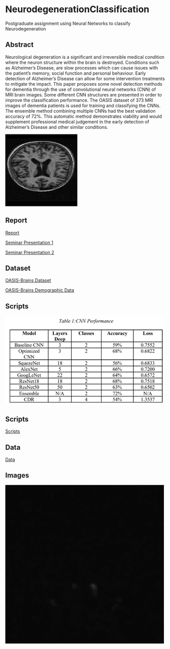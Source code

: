 # NeurodegenerationClassification
Postgraduate assignment using Neural Networks to classify Neurodegeneration 

## Abstract
Neurological degeneration is a significant and irreversible medical condition where the neuron structure within the brain is destroyed. Conditions such as Alzheimer’s Disease, are slow processes which can cause issues with the patient’s memory, social function and personal behaviour. Early detection of Alzheimer’s Disease can allow for some intervention treatments to mitigate the impact. This paper proposes some novel detection methods for dementia through the use of convolutional neural networks (CNN) of MRI brain images. Some different CNN structures are presented in order to improve the classification performance. The OASIS dataset of 373 MRI images of dementia patients is used for training and classifying the CNNs. The ensemble method combining multiple CNNs had the best validation accuracy of 72%. This automatic method demonstrates viability and would supplement professional medical judgement in the early detection of Alzheimer’s Disease and other similar conditions. 

![Brain CrossSection](/Assets/Brain.bmp)

## Report
[Report](/Assets/Report.pdf)

[Seminar Presentation 1](/Assets/Seminar1.pdf)

[Seminar Presentation 2](/Assets/Seminar2.pdf)

## Dataset
[OASIS-Brains Dataset](https://www.oasis-brains.org/)

[OASIS-Brains Demographic Data](/Data/oasis_longitudinal_demographics.csv)

## Scripts
![Results](/Assets/Results.PNG)

## Scripts
[Scripts](https://github.com/robmakepeace/NeurodegenerationClassification/tree/main/Scripts)

## Data
[Data](https://github.com/robmakepeace/NeurodegenerationClassification/tree/main/Data)

## Images
<img src="/Assets/brainslivegif.gif" width="500" height="500"/>
